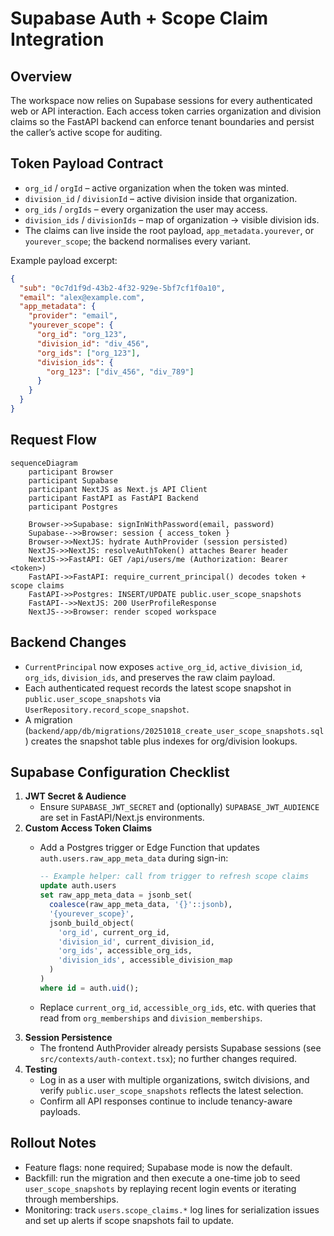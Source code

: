 # Supabase Auth + Scope Claim Integration

## Overview

The workspace now relies on Supabase sessions for every authenticated web or API interaction. Each access token carries organization and division claims so the FastAPI backend can enforce tenant boundaries and persist the caller’s active scope for auditing.

## Token Payload Contract

- `org_id` / `orgId` – active organization when the token was minted.
- `division_id` / `divisionId` – active division inside that organization.
- `org_ids` / `orgIds` – every organization the user may access.
- `division_ids` / `divisionIds` – map of organization → visible division ids.
- The claims can live inside the root payload, `app_metadata.yourever`, or `yourever_scope`; the backend normalises every variant.

Example payload excerpt:

```json
{
  "sub": "0c7d1f9d-43b2-4f32-929e-5bf7cf1f0a10",
  "email": "alex@example.com",
  "app_metadata": {
    "provider": "email",
    "yourever_scope": {
      "org_id": "org_123",
      "division_id": "div_456",
      "org_ids": ["org_123"],
      "division_ids": {
        "org_123": ["div_456", "div_789"]
      }
    }
  }
}
```

## Request Flow

```mermaid
sequenceDiagram
    participant Browser
    participant Supabase
    participant NextJS as Next.js API Client
    participant FastAPI as FastAPI Backend
    participant Postgres

    Browser->>Supabase: signInWithPassword(email, password)
    Supabase-->>Browser: session { access_token }
    Browser->>NextJS: hydrate AuthProvider (session persisted)
    NextJS->>NextJS: resolveAuthToken() attaches Bearer header
    NextJS->>FastAPI: GET /api/users/me (Authorization: Bearer <token>)
    FastAPI->>FastAPI: require_current_principal() decodes token + scope claims
    FastAPI->>Postgres: INSERT/UPDATE public.user_scope_snapshots
    FastAPI-->>NextJS: 200 UserProfileResponse
    NextJS-->>Browser: render scoped workspace
```

## Backend Changes

- `CurrentPrincipal` now exposes `active_org_id`, `active_division_id`, `org_ids`, `division_ids`, and preserves the raw claim payload.
- Each authenticated request records the latest scope snapshot in `public.user_scope_snapshots` via `UserRepository.record_scope_snapshot`.
- A migration (`backend/app/db/migrations/20251018_create_user_scope_snapshots.sql`) creates the snapshot table plus indexes for org/division lookups.

## Supabase Configuration Checklist

1. **JWT Secret & Audience**
   - Ensure `SUPABASE_JWT_SECRET` and (optionally) `SUPABASE_JWT_AUDIENCE` are set in FastAPI/Next.js environments.
2. **Custom Access Token Claims**
   - Add a Postgres trigger or Edge Function that updates `auth.users.raw_app_meta_data` during sign-in:

     ```sql
     -- Example helper: call from trigger to refresh scope claims
     update auth.users
     set raw_app_meta_data = jsonb_set(
       coalesce(raw_app_meta_data, '{}'::jsonb),
       '{yourever_scope}',
       jsonb_build_object(
         'org_id', current_org_id,
         'division_id', current_division_id,
         'org_ids', accessible_org_ids,
         'division_ids', accessible_division_map
       )
     )
     where id = auth.uid();
     ```

   - Replace `current_org_id`, `accessible_org_ids`, etc. with queries that read from `org_memberships` and `division_memberships`.
3. **Session Persistence**
   - The frontend AuthProvider already persists Supabase sessions (see `src/contexts/auth-context.tsx`); no further changes required.
4. **Testing**
   - Log in as a user with multiple organizations, switch divisions, and verify `public.user_scope_snapshots` reflects the latest selection.
   - Confirm all API responses continue to include tenancy-aware payloads.

## Rollout Notes

- Feature flags: none required; Supabase mode is now the default.
- Backfill: run the migration and then execute a one-time job to seed `user_scope_snapshots` by replaying recent login events or iterating through memberships.
- Monitoring: track `users.scope_claims.*` log lines for serialization issues and set up alerts if scope snapshots fail to update.
